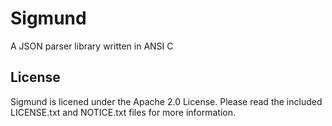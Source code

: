 Sigmund
=======

A JSON parser library written in ANSI C

License
-------

Sigmund is licened under the Apache 2.0 License. Please read the included
LICENSE.txt and NOTICE.txt files for more information.
